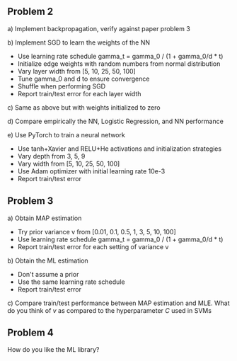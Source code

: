 ## Problem 2

a) Implement backpropagation, verify against paper problem 3

b) Implement SGD to learn the weights of the NN

  - Use learning rate schedule gamma_t = gamma_0 / (1 + gamma_0/d * t)
  - Initialize edge weights with random numbers from normal distribution
  - Vary layer width from [5, 10, 25, 50, 100]
  - Tune gamma_0 and d to ensure convergence
  - Shuffle when performing SGD
  - Report train/test error for each layer width

c) Same as above but with weights initialized to zero

d) Compare empirically the NN, Logistic Regression, and NN performance

e) Use PyTorch to train a neural network

  - Use tanh+Xavier and RELU+He activations and initialization strategies
  - Vary depth from 3, 5, 9
  - Vary width from [5, 10, 25, 50, 100]
  - Use Adam optimizer with initial learning rate 10e-3
  - Report train/test error

## Problem 3

a) Obtain MAP estimation

  - Try prior variance v from [0.01, 0.1, 0.5, 1, 3, 5, 10, 100]
  - Use learning rate schedule gamma_t = gamma_0 / (1 + gamma_0/d * t)
  - Report train/test error for each setting of variance v

b) Obtain the ML estimation

  - Don't assume a prior
  - Use the same learning rate schedule
  - Report train/test error

c) Compare train/test performance between MAP estimation and MLE. What do you think of *v* as compared to the
hyperparameter *C* used in SVMs

## Problem 4

How do you like the ML library?


